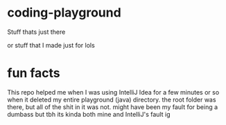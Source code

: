 # coding-playground
 Stuff thats just there
 
 or stuff that I made just for lols

# fun facts
This repo helped me when I was using IntelliJ Idea for a few minutes or so when it deleted my entire playground (java) directory. 
the root folder was there, but all of the shit in it was not.
might have been my fault for being a dumbass but tbh its kinda both mine and IntelliJ's fault ig
